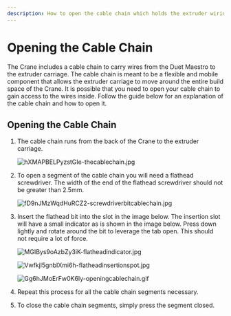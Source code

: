 ```yaml
---
description: How to open the cable chain which holds the extruder wiring for the Crane.
---
```


# Opening the Cable Chain

The Crane includes a cable chain to carry wires from the Duet Maestro to the extruder carriage. The cable chain is meant to be a flexible and mobile component that allows the extruder carriage to move around the entire build space of the Crane. It is possible that you need to open your cable chain to gain access to the wires inside. Follow the guide below for an explanation of the cable chain and how to open it.

## Opening the Cable Chain

1. The cable chain runs from the back of the Crane to the extruder carriage.

   ![hXMAPBELPyzstGIe-thecablechain.jpg](../.gitbook/assets/hxmapbelpyzstgie-thecablechain.jpg)

2. To open a segment of the cable chain you will need a flathead screwdriver. The width of the end of the flathead screwdriver should not be greater than 2.5mm.

   ![fD9nJMzWqdHuRCZ2-screwdriverbitcablechain.jpg](../.gitbook/assets/fd9njmzwqdhurcz2-screwdriverbitcablechain.jpg)

3. Insert the flathead bit into the slot in the image below. The insertion slot will have a small indicator as is shown in the image below. Press down lightly and rotate around the bit to leverage the tab open. This should not require a lot of force.

   ![MGIBys9oAzbZy3iK-flatheadindicator.jpg](../.gitbook/assets/mgibys9oazbzy3ik-flatheadindicator.jpg)

   ![Vwfkjl5gnbIXmi6h-flatheadinsertionspot.jpg](../.gitbook/assets/vwfkjl5gnbixmi6h-flatheadinsertionspot.jpg)

   ![Gg6hJMoErFw0K6Iy-openingcablechain.gif](../.gitbook/assets/gg6hjmoerfw0k6iy-openingcablechain.gif)

4. Repeat this process for all the cable chain segments necessary.
5. To close the cable chain segments, simply press the segment closed.

